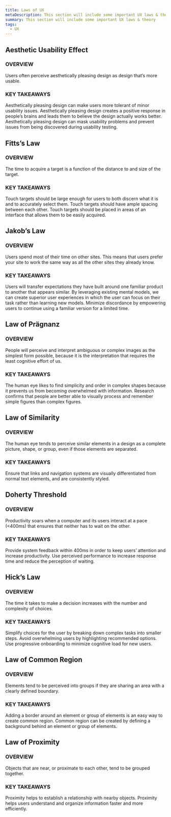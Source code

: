 ```yaml
---
title: Laws of UX
metaDescription: This section will include some important UX laws & theory
summary: This section will include some important UX laws & theory
tags:
  - UX
---
```


<article>

## Aesthetic Usability Effect

### OVERVIEW

Users often perceive aesthetically pleasing design as design that’s more usable.

### KEY TAKEAWAYS

Aesthetically pleasing design can make users more tolerant of minor usability issues. Aesthetically pleasing design creates a positive response in people’s brains and leads them to believe the design actually works better. Aesthetically pleasing design can mask usability problems and prevent issues from being discovered during usability testing.

</article>

<article>

## Fitts’s Law

### OVERVIEW

The time to acquire a target is a function of the distance to and size of the target.

### KEY TAKEAWAYS

Touch targets should be large enough for users to both discern what it is and to accurately select them. Touch targets should have ample spacing between each other. Touch targets should be placed in areas of an interface that allows them to be easily acquired.

</article>

<article>

## Jakob’s Law

### OVERVIEW

Users spend most of their time on other sites. This means that users prefer your site to work the same way as all the other sites they already know.

### KEY TAKEAWAYS

Users will transfer expectations they have built around one familiar product to another that appears similar. By leveraging existing mental models, we can create superior user experiences in which the user can focus on their task rather than learning new models. Minimize discordance by empowering users to continue using a familiar version for a limited time.

</article>

<article>

## Law of Prägnanz

### OVERVIEW

People will perceive and interpret ambiguous or complex images as the simplest form possible, because it is the interpretation that requires the least cognitive effort of us.

### KEY TAKEAWAYS

The human eye likes to find simplicity and order in complex shapes because it prevents us from becoming overwhelmed with information. Research confirms that people are better able to visually process and remember simple figures than complex figures.

</article>

<article>

## Law of Similarity

### OVERVIEW

The human eye tends to perceive similar elements in a design as a complete picture, shape, or group, even if those elements are separated.

### KEY TAKEAWAYS

Ensure that links and navigation systems are visually differentiated from normal text elements, and are consistently styled.

</article>

<article>

## Doherty Threshold

### OVERVIEW

Productivity soars when a computer and its users interact at a pace (<400ms) that ensures that neither has to wait on the other.

### KEY TAKEAWAYS

Provide system feedback within 400ms in order to keep users’ attention and increase productivity. Use perceived performance to increase response time and reduce the perception of waiting.

</article>

<article>

## Hick’s Law

### OVERVIEW

The time it takes to make a decision increases with the number and complexity of choices.

### KEY TAKEAWAYS

Simplify choices for the user by breaking down complex tasks into smaller steps. Avoid overwhelming users by highlighting recommended options. Use progressive onboarding to minimize cognitive load for new users.

</article>

<article>

## Law of Common Region

### OVERVIEW

Elements tend to be perceived into groups if they are sharing an area with a clearly defined boundary.

### KEY TAKEAWAYS

Adding a border around an element or group of elements is an easy way to create common region. Common region can be created by defining a background behind an element or group of elements.

</article>

<article>

## Law of Proximity

### OVERVIEW

Objects that are near, or proximate to each other, tend to be grouped together.

### KEY TAKEAWAYS

Proximity helps to establish a relationship with nearby objects. Proximity helps users understand and organize information faster and more efficiently.

</article>
